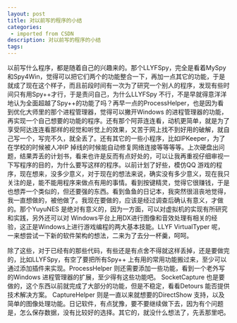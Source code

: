 ```yaml
---
layout: post
title: 对以前写的程序的小结
categories: 
 - imported from CSDN
description: 对以前写的程序的小结
tags: 
---
```


以前写什么程序，都是随着自己的兴趣来的。那个LLYFSpy，完全是看着MySpy 和Spy4Win，觉得可以把它们两个的功能整合一下，再加一点其它的功能，于是就成了现在这个样子，而且前段时间有一次为了研究一个别人的程序，发现有些时间只有用Spy++才行，于是责问自己，为什么LLYFSpy 不行，不是早就得意洋洋地认为全面超越了Spy++的功能了吗？再早一点的ProcessHelper，也是因为看到优化大师里的那个进程管理器，觉得可以撇开Windows 的进程管理器的功能，再实现一个自己想要的功能的程序。还有那个阿菲连连看，动机更简单，就是为了享受阿达连连看那样的视觉和听觉上的效果，又苦于网上找不到好用的破解，就自己写一个，写完不久，就全丢了。还有其它的一些小程序，比如IPKeeper，为了在学校的时候被人冲IP 掉线的时候能自动修复网络连接等等等等。上次硬盘出问题，结果弄丢的计划书，看来也许是反而有点好处的，可以让我再重视仔细审视一下写程序的目的，为什么要写这样的程序。以前计划了好些，模仿QQ 游戏的程序，现在想来，没多少意义，对于现在的想法来说，确实没有多少意义，现在我只关注的是，能不能用程序来做点有用的事情。看到按键精灵，觉得它很赚钱，于是也想弄一个类似的，但还要强的东西。看到鱼鱼的日记本，我突然很沮丧地觉得，我一直想做的，被他做了。我现在要做的，应该是经过调查后确认有意义，才做的。那个YuyuNES 是绝对有意义的，因为一方面，可以对虚拟机的实现有所研究和实践，另外还可以对 Windows平台上用DX进行图像和音效处理有相关的经验，这正是Windows上进行游戏编程的两大基本技能。LLYF VirtualTyper 呢，一来想尝试一下新的软件架构的想法，二来为了去分一杯羹，呵呵。

除了这些，对于已经有的那些代码，有些还是有点舍不得就这样丢掉，还是要做完的，比如LLYFSpy，有空了要把所有Spy++ 上有用的常用功能搬过来，至少可以通过添加插件来实现。ProcessHelper 则还需要添加一些功能，看到一个老外写的Windows 进程管理器的扩展，至少得有这些功能吧。 SocketCapture 也是要做的，这个东西以前就完成了大部分的功能，但是不稳定，看看Detours 能否提供技术解决方案。 CaptureHelper 则是一直以来就想要的DirectShow 支持，以及简单的图像处理功能。日记软件，有点犹豫，要不要继续做下去，因为有个问题是，怎么保存数据，没有比较好的选择。其它的，就没什么想法了，先丢那里吧。
